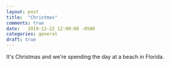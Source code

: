 ```yaml
---
layout: post
title:  "Christmas"
comments: true
date:   2019-12-22 12:00:00 -0500
categories: general
draft: true
---
```


It's Christmas and we're spending the day at a beach in Florida. 
